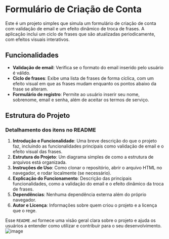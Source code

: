 # Formulário de Criação de Conta

Este é um projeto simples que simula um formulário de criação de conta com validação de email e um efeito dinâmico de troca de frases. A aplicação inclui um ciclo de frases que são atualizadas periodicamente, com efeitos visuais interativos.

## Funcionalidades

- **Validação de email**: Verifica se o formato do email inserido pelo usuário é válido.
- **Ciclo de frases**: Exibe uma lista de frases de forma cíclica, com um efeito visual em que as frases mudam enquanto os pontos abaixo da frase se alteram.
- **Formulário de registro**: Permite ao usuário inserir seu nome, sobrenome, email e senha, além de aceitar os termos de serviço.

## Estrutura do Projeto


### Detalhamento dos itens no README

1. **Introdução e Funcionalidade**: Uma breve descrição do que o projeto faz, incluindo as funcionalidades principais como validação de email e o efeito visual das frases.
2. **Estrutura do Projeto**: Um diagrama simples de como a estrutura de arquivos está organizada.
3. **Instruções de Uso**: Como clonar o repositório, abrir o arquivo HTML no navegador, e rodar localmente (se necessário).
4. **Explicação do Funcionamento**: Descrição das principais funcionalidades, como a validação do email e o efeito dinâmico da troca de frases.
5. **Dependências**: Nenhuma dependência externa além do próprio navegador. 
6. **Autor e Licença**: Informações sobre quem criou o projeto e a licença que o rege.

Esse `README.md` fornece uma visão geral clara sobre o projeto e ajuda os usuários a entender como utilizar e contribuir para o seu desenvolvimento.
![image](https://github.com/user-attachments/assets/6ee1ae83-e24c-48fd-83ad-3b492bef2ac7)
